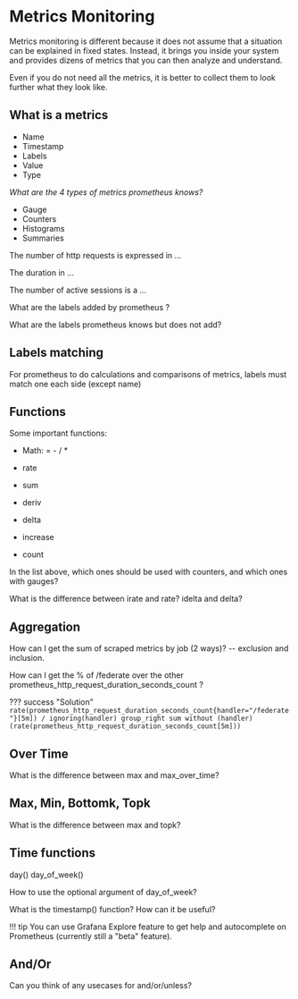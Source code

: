 # Metrics Monitoring

Metrics monitoring is different because it does not assume that a situation can
be explained in fixed states. Instead, it brings you inside your system and
provides dizens of metrics that you can then analyze and understand.

Even if you do not need all the metrics, it is better to collect them to look
further what they look like.

## What is a metrics

- Name
- Timestamp
- Labels
- Value
- Type

*What are the 4 types of metrics prometheus knows?*

- Gauge
- Counters
- Histograms
- Summaries

The number of http requests is expressed in ...

The duration in ...

The number of active sessions is a ...


What are the labels added by prometheus ?

What are the labels prometheus knows but does not add?

## Labels matching

For prometheus to do calculations and comparisons of metrics, labels must match
one each side (except name)

## Functions

Some important functions:

- Math: = - / *

- rate
- sum
- deriv
- delta
- increase
- count

In the list above, which ones should be used with counters, and which ones with
gauges?


What is the difference between irate and rate? idelta and delta?


## Aggregation

How can I get the sum of scraped metrics by job (2 ways)? -- exclusion and
inclusion.

How can I get the % of /federate over the other
prometheus_http_request_duration_seconds_count ?

??? success "Solution"
    ```
    rate(prometheus_http_request_duration_seconds_count{handler="/federate"}[5m])
    / ignoring(handler) group_right sum without (handler)
    (rate(prometheus_http_request_duration_seconds_count[5m]))
    ```

## Over Time

What is the difference between max and max_over_time?

## Max, Min, Bottomk, Topk

What is the difference between max and topk?

## Time functions

day()
day_of_week()

How to use the optional argument of day_of_week?

What is the timestamp() function? How can it be useful?


!!! tip
    You can use Grafana Explore feature to get help and autocomplete on
    Prometheus (currently still a "beta" feature).

## And/Or

Can you think of any usecases for and/or/unless?
